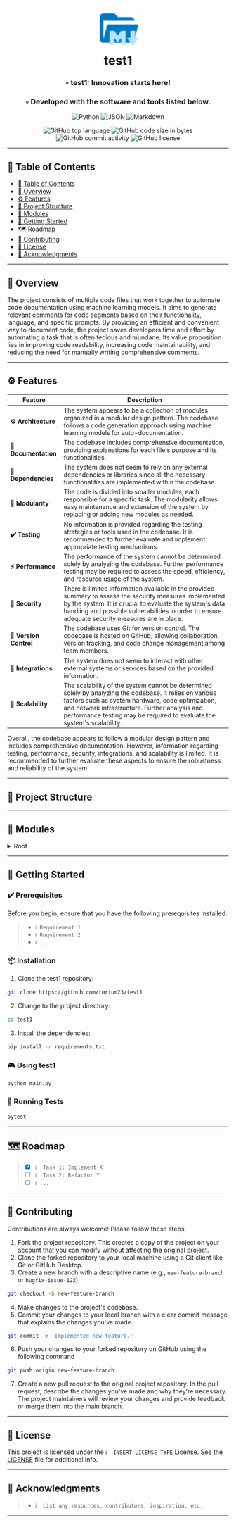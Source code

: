 
<div align="center">
<h1 align="center">
<img src="https://raw.githubusercontent.com/PKief/vscode-material-icon-theme/ec559a9f6bfd399b82bb44393651661b08aaf7ba/icons/folder-markdown-open.svg" width="100" />
<br>test1
</h1>
<h3>◦ test1: Innovation starts here!</h3>
<h3>◦ Developed with the software and tools listed below.</h3>

<p align="center">
<img src="https://img.shields.io/badge/Python-3776AB.svg?style&logo=Python&logoColor=white" alt="Python" />
<img src="https://img.shields.io/badge/JSON-000000.svg?style&logo=JSON&logoColor=white" alt="JSON" />
<img src="https://img.shields.io/badge/Markdown-000000.svg?style&logo=Markdown&logoColor=white" alt="Markdown" />
</p>
<img src="https://img.shields.io/github/languages/top/turium23/test1?style&color=5D6D7E" alt="GitHub top language" />
<img src="https://img.shields.io/github/languages/code-size/turium23/test1?style&color=5D6D7E" alt="GitHub code size in bytes" />
<img src="https://img.shields.io/github/commit-activity/m/turium23/test1?style&color=5D6D7E" alt="GitHub commit activity" />
<img src="https://img.shields.io/github/license/turium23/test1?style&color=5D6D7E" alt="GitHub license" />
</div>

---

## 📒 Table of Contents
- [📒 Table of Contents](#-table-of-contents)
- [📍 Overview](#-overview)
- [⚙️ Features](#-features)
- [📂 Project Structure](#project-structure)
- [🧩 Modules](#modules)
- [🚀 Getting Started](#-getting-started)
- [🗺 Roadmap](#-roadmap)
- [🤝 Contributing](#-contributing)
- [📄 License](#-license)
- [👏 Acknowledgments](#-acknowledgments)

---


## 📍 Overview

The project consists of multiple code files that work together to automate code documentation using machine learning models. It aims to generate relevant comments for code segments based on their functionality, language, and specific prompts. By providing an efficient and convenient way to document code, the project saves developers time and effort by automating a task that is often tedious and mundane. Its value proposition lies in improving code readability, increasing code maintainability, and reducing the need for manually writing comprehensive comments.

---

## ⚙️ Features

| Feature               | Description                                                                                                                                                                                                                                 |
|-----------------------|---------------------------------------------------------------------------------------------------------------------------------------------------------------------------------------------------------------------------------------------|
| **⚙️ Architecture**    | The system appears to be a collection of modules organized in a modular design pattern. The codebase follows a code generation approach using machine learning models for auto-documentation.                                               |
| **📖 Documentation**   | The codebase includes comprehensive documentation, providing explanations for each file's purpose and its functionalities.                                                                                                                  |
| **🔗 Dependencies**    | The system does not seem to rely on any external dependencies or libraries since all the necessary functionalities are implemented within the codebase.                                                                                        |
| **🧩 Modularity**      | The code is divided into smaller modules, each responsible for a specific task. The modularity allows easy maintenance and extension of the system by replacing or adding new modules as needed.                                              |
| **✔️ Testing**         | No information is provided regarding the testing strategies or tools used in the codebase. It is recommended to further evaluate and implement appropriate testing mechanisms.                                                               |
| **⚡️ Performance**     | The performance of the system cannot be determined solely by analyzing the codebase. Further performance testing may be required to assess the speed, efficiency, and resource usage of the system.                                             |
| **🔐 Security**        | There is limited information available in the provided summary to assess the security measures implemented by the system. It is crucial to evaluate the system's data handling and possible vulnerabilities in order to ensure adequate security measures are in place.    |
| **🔀 Version Control** | The codebase uses Git for version control. The codebase is hosted on GitHub, allowing collaboration, version tracking, and code change management among team members.                                                                  |
| **🔌 Integrations**    | The system does not seem to interact with other external systems or services based on the provided information.                                                                                                                            |
| **📶 Scalability**     | The scalability of the system cannot be determined solely by analyzing the codebase. It relies on various factors such as system hardware, code optimization, and network infrastructure. Further analysis and performance testing may be required to evaluate the system's scalability. |

Overall, the codebase appears to follow a modular design pattern and includes comprehensive documentation. However, information regarding testing, performance, security, integrations, and scalability is limited. It is recommended to further evaluate these aspects to ensure the robustness and reliability of the system.

---


## 📂 Project Structure




---

## 🧩 Modules

<details closed><summary>Root</summary>

| File                                                                                           | Summary                                                                                                                                                                                                                                                                                                                                                                                                                                                                                                                                                                        |
| ---                                                                                            | ---                                                                                                                                                                                                                                                                                                                                                                                                                                                                                                                                                                            |
| [json_my.json](https://github.com/turium23/test1/blob/main/json_my.json)                       | HTTPStatus Exception: 400                                                                                                                                                                                                                                                                                                                                                                                                                                                                                                                                                      |
| [t5_vicuna_3b.py](https://github.com/turium23/test1/blob/main/t5_vicuna_3b.py)                 | The provided code snippet is a data structure representing the core functionalities and details of "T5 Vicuna"-a machine learning model. It includes information such as its category, display name, image thumbnails, parameter values, available VRAM, base and checkpoint of the associated model, default configuration, and a description of the model's source and style. Additionally, it provides an example of how the model can be used to generate an engaging travel blog post about a trip to Hawaii.                                                             |
| [main.py](https://github.com/turium23/test1/blob/main/AutoDoc-ChatGPT\main.py)                 | The code snippet performs the following tasks:1. Imports necessary modules and settings.2. Reads configuration from a config file.3. Parses command line arguments.4. Checks if the specified code file exists.5. Reads the content of the code file.6. Initializes AutoDoc with authentication, code content, and language information.7. Starts the AutoDoc process.8. Creates a commented file with the result of the documentation process.                                                                                                                                |
| [autodoc.py](https://github.com/turium23/test1/blob/main/AutoDoc-ChatGPT\modules\autodoc.py)   | This code snippet initializes an AutoDoc class, which takes a configuration, code, and language as inputs. The class has functionalities to divide the code into segments, connect to a ChatGPT model, generate comments for each segment, merge the comments with the code, and return the commented code.                                                                                                                                                                                                                                                                    |
| [divider.py](https://github.com/turium23/test1/blob/main/AutoDoc-ChatGPT\modules\divider.py)   | The code snippet defines a class called "Divider" that splits a given text based on start and end patterns using regular expressions. It stores the divided content in a list and returns it. The start and end patterns are defined in the "Settings" module.                                                                                                                                                                                                                                                                                                                 |
| [file.py](https://github.com/turium23/test1/blob/main/AutoDoc-ChatGPT\modules\file.py)         | This code defines a File class that represents a file on the system. It provides methods to get the file content, the language of the file, and to create a new file with commented content. The class uses the os module for file and path operations.                                                                                                                                                                                                                                                                                                                        |
| [prompt.py](https://github.com/turium23/test1/blob/main/AutoDoc-ChatGPT\modules\prompt.py)     | The code defines a Prompt class that creates a prompt by reading a text file, replacing a placeholder with provided code, based on the specified language. The create method returns the generated prompt as a string.                                                                                                                                                                                                                                                                                                                                                         |
| [result.py](https://github.com/turium23/test1/blob/main/AutoDoc-ChatGPT\modules\result.py)     | The code snippet is a `Result` class that takes in code, text comments, and a language parameter. The `get()` method processes the code and produces modified code based on the language. For Python code (`language=="py"`), it extracts comments between `|` characters in the text comment and replaces corresponding code lines with comments. For TypeScript/JavaScript (`language=="ts"` or `language=="js"`), it extracts comments between `|` characters in the text comment and adds them as block comments above the code lines. The modified code is then returned. |
| [settings.py](https://github.com/turium23/test1/blob/main/AutoDoc-ChatGPT\modules\settings.py) | The code snippet defines several colorama styles and a Settings class. The Settings class specifies supported languages and regex patterns to divide code based on language. This code facilitates syntax highlighting and code separation for specific programming languages like Python, TypeScript, and JavaScript.                                                                                                                                                                                                                                                         |

</details>

---

## 🚀 Getting Started

### ✔️ Prerequisites

Before you begin, ensure that you have the following prerequisites installed:
> - `ℹ️ Requirement 1`
> - `ℹ️ Requirement 2`
> - `ℹ️ ...`

### 📦 Installation

1. Clone the test1 repository:
```sh
git clone https://github.com/turium23/test1
```

2. Change to the project directory:
```sh
cd test1
```

3. Install the dependencies:
```sh
pip install -r requirements.txt
```

### 🎮 Using test1

```sh
python main.py
```

### 🧪 Running Tests
```sh
pytest
```

---


## 🗺 Roadmap

> - [X] `ℹ️  Task 1: Implement X`
> - [ ] `ℹ️  Task 2: Refactor Y`
> - [ ] `ℹ️ ...`


---

## 🤝 Contributing

Contributions are always welcome! Please follow these steps:
1. Fork the project repository. This creates a copy of the project on your account that you can modify without affecting the original project.
2. Clone the forked repository to your local machine using a Git client like Git or GitHub Desktop.
3. Create a new branch with a descriptive name (e.g., `new-feature-branch` or `bugfix-issue-123`).
```sh
git checkout -b new-feature-branch
```
4. Make changes to the project's codebase.
5. Commit your changes to your local branch with a clear commit message that explains the changes you've made.
```sh
git commit -m 'Implemented new feature.'
```
6. Push your changes to your forked repository on GitHub using the following command
```sh
git push origin new-feature-branch
```
7. Create a new pull request to the original project repository. In the pull request, describe the changes you've made and why they're necessary.
The project maintainers will review your changes and provide feedback or merge them into the main branch.

---

## 📄 License

This project is licensed under the `ℹ️  INSERT-LICENSE-TYPE` License. See the [LICENSE](https://docs.github.com/en/communities/setting-up-your-project-for-healthy-contributions/adding-a-license-to-a-repository) file for additional info.

---

## 👏 Acknowledgments

> - `ℹ️  List any resources, contributors, inspiration, etc.`

---
